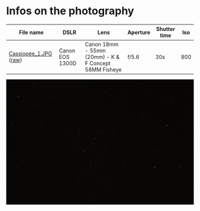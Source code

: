# Infos on the photography

| File name           | DSLR                   | Lens                                                  | Aperture | Shutter time| Iso |
| ------------------- | ---------------------- | ----------------------------------------------------- | -------- | ----------- | --- |
|[Cassiopée_1.JPG](https://github.com/RedGl0w/photograph/blob/master/astro/Cassiop%C3%A9e/Cassiop%C3%A9e_1.JPG) ([raw](https://raw.githubusercontent.com/RedGl0w/photograph/master/astro/Cassiop%C3%A9e/Cassiop%C3%A9e_1.JPG))|Canon EOS 1300D         |Canon 18mm - 55mm (20mm) - K & F Concept 58MM Fisheye   |f/5.6       |30s         | 800 |

![Cassiopée_1.JPG](https://raw.githubusercontent.com/RedGl0w/photograph/master/astro/Cassiop%C3%A9e/Cassiop%C3%A9e_1.JPG "Cassiopée_1.JPG")
